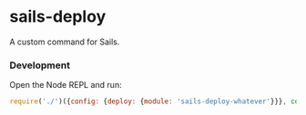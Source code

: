 # sails-deploy

A custom command for Sails.


### Development

Open the Node REPL and run:

```js
require('./')({config: {deploy: {module: 'sails-deploy-whatever'}}}, console.log)
```
